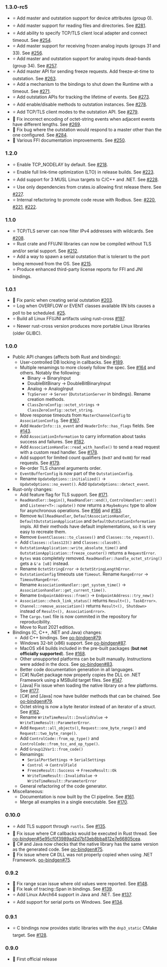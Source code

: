 ### 1.3.0-rc5 ###
* :star: Add master and outstation support for device attributes (group 0).
* :star: Add master support for reading files and directories. See [#281](https://github.com/stepfunc/dnp3/pull/281).
* :star: Add ability to specify TCP/TLS client local adapter and connect timeout. See [#254](https://github.com/stepfunc/dnp3/pull/254).
* :star: Add master support for receiving frozen analog inputs (groups 31 and 33). See [#256](https://github.com/stepfunc/dnp3/pull/256).
* :star: Add master and outstation support for analog inputs dead-bands (group 34). See [#257](https://github.com/stepfunc/dnp3/pull/257).
* :star: Add master API for sending freeze requests. Add freeze-at-time to outstation. See [#263](https://github.com/stepfunc/dnp3/pull/263).
* :star: Add a mechanism to the bindings to shut down the Runtime with a timeout. See [#271](https://github.com/stepfunc/dnp3/pull/271).
* :star: Add outstation APIs for tracking the lifetime of events. See [#273](https://github.com/stepfunc/dnp3/pull/273).
* :star: Add enable/disable methods to outstation instances. See [#278](https://github.com/stepfunc/dnp3/pull/278).
* :star: Add TCP/TLS client modes to the outstation API. See [#279](https://github.com/stepfunc/dnp3/pull/279).
* :bug: Fix incorrect encoding of octet-string events when adjacent events have different lengths. See [#269](https://github.com/stepfunc/dnp3/pull/270).
* :bug: Fix bug where the outstation would respond to a master other than the one configured. See [#284](https://github.com/stepfunc/dnp3/pull/284).
* :book: Various FFI documentation improvements. See [#250](https://github.com/stepfunc/dnp3/pull/250).

### 1.2.0 ###
* :star: Enable TCP_NODELAY by default. See [#218](https://github.com/stepfunc/dnp3/pull/218).
* :star: Enable full link-time optimization (LTO) in release builds. See [#223](https://github.com/stepfunc/dnp3/pull/223).
* :star: Add support for 3 MUSL Linux targets to C/C++ and .NET. See [#228](https://github.com/stepfunc/dnp3/pull/228).
* :star: Use only dependencies from crates.io allowing first release there. See [#227](https://github.com/stepfunc/dnp3/pull/227).
* :star: Internal refactoring to promote code reuse with Rodbus. See: [#220](https://github.com/stepfunc/dnp3/pull/220), [#221](https://github.com/stepfunc/dnp3/pull/221), [#222](https://github.com/stepfunc/dnp3/pull/222).

### 1.1.0 ###
* :star: TCP/TLS server can now filter IPv4 addresses with wildcards. See [#208](https://github.com/stepfunc/dnp3/pull/208).
* :star: Rust crate and FFI/JNI libraries can now be compiled without TLS and/or serial support. See [#212](https://github.com/stepfunc/dnp3/pull/212).
* :star: Add a way to spawn a serial outstation that is tolerant to the port being removed from the OS. See [#215](https://github.com/stepfunc/dnp3/pull/215).
* :star: Produce enhanced third-party license reports for FFI and JNI bindings.

### 1.0.1 ###
* :bug: Fix panic when creating serial outstation [#203](https://github.com/stepfunc/dnp3/pull/203).
* :star: Log when OVERFLOW or EVENT classes available IIN bits causes a poll to be scheduled. [#25](https://github.com/stepfunc/dnp3/pull/205).
* :star: Build all Linux FFI/JNI artifacts using rust-cross [#197](https://github.com/stepfunc/dnp3/pull/197).
* :star: Newer rust-cross version produces more portable Linux libraries (older GLIBC).

### 1.0.0 ###
* Public API changes (affects both Rust and bindings):
  * User-controlled DB locking in callbacks. See [#189](https://github.com/stepfunc/dnp3/pull/189).
  * Multiple renamings to more closely follow the spec. See [#164](https://github.com/stepfunc/dnp3/pull/164) and others.
    Notably the following:
    * Binary -> BinaryInput
    * DoubleBitBinary -> DoubleBitBinaryInput
    * Analog -> AnalogInput
    * `TcpServer` -> `Server` (`OutstationServer` in bindings). Rename creation methods.
    * `ClassZeroConfig::octet_strings` -> `ClassZeroConfig::octet_string`.
  * Move response timeouts from `MasterChannelConfig` to `AssociationConfig`. See [#167](https://github.com/stepfunc/dnp3/pull/167).
  * Add `HeaderInfo::is_event` and `HeaderInfo::has_flags` fields. See [#143](https://github.com/stepfunc/dnp3/pull/143).
  * Add `AssociationInformation` to carry information about tasks success and failures.
    See [#182](https://github.com/stepfunc/dnp3/pull/182).
  * Add `AssociationHandle::read_with_handle()` to send a read request with a custom read handler.
    See [#178](https://github.com/stepfunc/dnp3/issues/178).
  * Add support for limited count qualifiers (`0x07` and `0x08`) for read requests.
    See [#179](https://github.com/stepfunc/dnp3/issues/179).
  * Re-order TLS channel arguments order.
  * `EventBufferConfig` is now part of the `OutstationConfig`.
  * Rename `UpdateOptions::initialized()` -> `UpdateOptions::no_event()`. Add `UpdateOptions::detect_event`.
* Rust-only changes:
  * Add feature flag for TLS support. See [#171](https://github.com/stepfunc/dnp3/pull/171).
  * `ReadHandler::begin()`, `ReadHandler::end()`, `ControlHandler::end()` and `Listener<T>::update()`
    now returns a `MaybeAsync` type to allow for asynchronous operations.
    See [#166](https://github.com/stepfunc/dnp3/pull/166) and [#183](https://github.com/stepfunc/dnp3/pull/183).
  * Remove `NullReadHandler`, `DefaultAssociationHandler`, `DefaultOutstationApplication` and `DefaultOutstationInformation` impls.
    All their methods have default implementations, so it is very easy to recreate them.
  * Remove `EventClasses::to_classes()` and `Classes::to_request()`.
  * Add `Classes::class123()` and `Classes::class0()`.
  * `OutstationApplication::write_absolute_time()` and `OutstationApplication::freeze_counter()` returns a `RequestError`.
  * `Bytes` was completely removed. `ReadHandler::handle_octet_string()` gets a `&'a [u8]` instead.
  * Rename `OctetStringError` -> `OctetStringLengthError`.
  * `OutstationConfig` timeouts use `Timeout`. Rename `RangeError` -> `TimeoutRangeError`.
  * Rename `AssociationHandler::get_system_time()` -> `Associationhandler::get_current_time()`.
  * Rename `EndpointAddress::from()` -> `EndpointAddress::try_new()`
  * `Association::check_link_status()` returns `Result<(), TaskError>`.
  * `Channel::remove_association()` returns `Result<(), Shutdown>` instead of `Result<(), AssociationError>`.
  * The `Cargo.toml` file is now commited in the repository for reproducibility.
  * Move to Rust 2021 edition.
* Bindings (C, C++, .NET and Java) changes:
  * Add C++ bindings. See [oo-bindgen#79](https://github.com/stepfunc/oo_bindgen/pull/79).
  * Windows 32-bit (x86) support. See [oo-bindgen#87](https://github.com/stepfunc/oo_bindgen/pull/87).
  * MacOS x64 builds included in the pre-built packages (**but not officially supported**).
    See [#168](https://github.com/stepfunc/dnp3/pull/168).
  * Other unsupported platforms can be built manually. Instructions were added in the docs.
    See [oo-bindgen#83](https://github.com/stepfunc/oo_bindgen/pull/83).
  * Better code documentation generation in all languages.
  * [C#] NuGet package now properly copies the DLL on .NET Framework using a MSBuild target files.
    See [#147](https://github.com/stepfunc/dnp3/issues/147).
  * [Java] Fix issue when loading the native library on a few platforms. See [#177](https://github.com/stepfunc/dnp3/issues/177).
  * [C#] and [Java] now have builder methods that can be chained. See [oo-bindgen#79](https://github.com/stepfunc/oo_bindgen/pull/79).
  * Octet string is now a byte iterator instead of an iterator of a struct. See [#162](https://github.com/stepfunc/dnp3/pull/162).
  * Rename `WriteTimeResult::InvalidValue` -> `WriteTimeResult::ParameterError`.
  * Add `Request::all_objects()`, `Request::one_byte_range()` and `Request::two_byte_range()`.
  * Add `ControlCode::from_op_type()` and `ControlCode::from_tcc_and_op_type()`.
  * Add `Group12Var1::from_code()`
  * Renamings:
    * `SerialPortSettings` -> `SerialSettings`
    * `Control` -> `ControlField`
    * `FreezeResult::Success` -> `FreezeResult::Ok`
    * `WriteTimeResult::InvalidValue` -> `WriteTimeResult::ParameterError`
  * General refactoring of the code generator.
* Miscellaneous:
  * Documentation is now built by the CI pipeline. See [#161](https://github.com/stepfunc/dnp3/pull/161).
  * Merge all examples in a single executable. See [#170](https://github.com/stepfunc/dnp3/pull/170).

### 0.10.0 ###
* :star: Add TLS support through `rustls`.
  See [#135](https://github.com/stepfunc/dnp3/pull/135).
* :bug: Fix issue where C# callbacks would be executed in Rust thread.
  See [oo-bindgen#5e95cf0f3989ad2d7b13eb8bba812e7e66805cea](https://github.com/stepfunc/oo_bindgen/commit/5e95cf0f3989ad2d7b13eb8bba812e7e66805cea).
* :wrench: C# and Java now checks that the native library has the same version
  as the generated code. See [oo-bindgen#75](https://github.com/stepfunc/oo_bindgen/pull/75).
* :bug: Fix issue where C# DLL was not properly copied when using .NET Framework.
  [oo-bindgen#75](https://github.com/stepfunc/oo_bindgen/pull/75).

### 0.9.2 ###
* :bug: Fix range scan issue where old values were reported.
  See [#148](https://github.com/stepfunc/dnp3/pull/148).
* :bug: Fix leak of tracing::Span in bindings.
  See [#139](https://github.com/stepfunc/dnp3/pull/139).
* :star: Add Linux AArch64 support in Java and .NET.
  See [#137](https://github.com/stepfunc/dnp3/pull/137).
* :star: Add support for serial ports on Windows.
  See [#134](https://github.com/stepfunc/dnp3/pull/134).

### 0.9.1 ###
* :star: C bindings now provides static libraries with the `dnp3_static` CMake target.
  See [#128](https://github.com/stepfunc/dnp3/pull/128).

### 0.9.0 ###
* :tada: First official release
